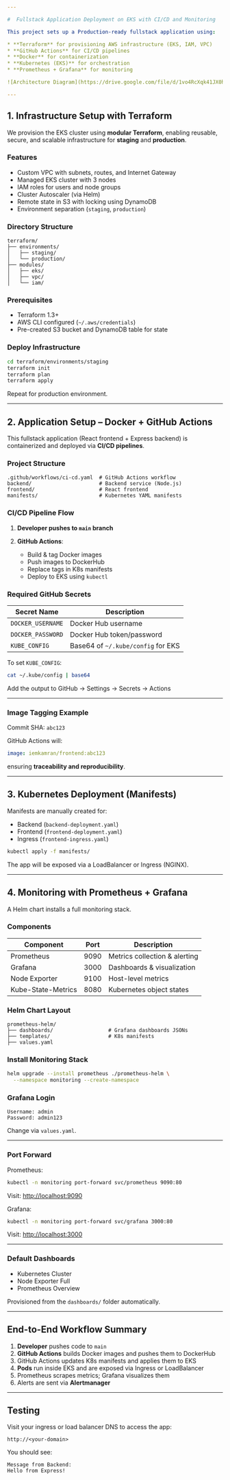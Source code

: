 ```yaml
---

#  Fullstack Application Deployment on EKS with CI/CD and Monitoring

This project sets up a Production-ready fullstack application using:

* **Terraform** for provisioning AWS infrastructure (EKS, IAM, VPC)
* **GitHub Actions** for CI/CD pipelines
* **Docker** for containerization
* **Kubernetes (EKS)** for orchestration
* **Prometheus + Grafana** for monitoring

![Architecture Diagram](https://drive.google.com/file/d/1vo4RcXqk41JX0hp9RlQ0LugFmE85pamK/view?usp=sharing)

---
```


##  1. Infrastructure Setup with Terraform

We provision the EKS cluster using **modular Terraform**, enabling reusable, secure, and scalable infrastructure for **staging** and **production**.

###  Features

* Custom VPC with subnets, routes, and Internet Gateway
* Managed EKS cluster with 3 nodes
* IAM roles for users and node groups
* Cluster Autoscaler (via Helm)
* Remote state in S3 with locking using DynamoDB
* Environment separation (`staging`, `production`)

###  Directory Structure

```
terraform/
├── environments/
│   ├── staging/
│   └── production/
├── modules/
│   ├── eks/
│   ├── vpc/
│   └── iam/
```

### Prerequisites

* Terraform 1.3+
* AWS CLI configured (`~/.aws/credentials`)
* Pre-created S3 bucket and DynamoDB table for state

###  Deploy Infrastructure

```bash
cd terraform/environments/staging
terraform init
terraform plan
terraform apply
```

Repeat for production environment.

---

##  2. Application Setup – Docker + GitHub Actions

This fullstack application (React frontend + Express backend) is containerized and deployed via **CI/CD pipelines**.

###  Project Structure

```
.github/workflows/ci-cd.yaml  # GitHub Actions workflow
backend/                      # Backend service (Node.js)
frontend/                     # React frontend
manifests/                    # Kubernetes YAML manifests
```

###  CI/CD Pipeline Flow

1. **Developer pushes to `main` branch**
2. **GitHub Actions**:

   * Build & tag Docker images
   * Push images to DockerHub
   * Replace tags in K8s manifests
   * Deploy to EKS using `kubectl`

###  Required GitHub Secrets

| Secret Name       | Description                        |
| ----------------- | ---------------------------------- |
| `DOCKER_USERNAME` | Docker Hub username                |
| `DOCKER_PASSWORD` | Docker Hub token/password          |
| `KUBE_CONFIG`     | Base64 of `~/.kube/config` for EKS |

To set `KUBE_CONFIG`:

```bash
cat ~/.kube/config | base64
```

Add the output to GitHub → Settings → Secrets → Actions

---

###  Image Tagging Example

Commit SHA: `abc123`

GitHub Actions will:

```yaml
image: iemkamran/frontend:abc123
```

ensuring **traceability and reproducibility**.

---

##  3. Kubernetes Deployment (Manifests)

Manifests are manually created for:

* Backend (`backend-deployment.yaml`)
* Frontend (`frontend-deployment.yaml`)
* Ingress (`frontend-ingress.yaml`)

```bash
kubectl apply -f manifests/
```

The app will be exposed via a LoadBalancer or Ingress (NGINX).

---

##  4. Monitoring with Prometheus + Grafana

A Helm chart installs a full monitoring stack.

###  Components

| Component          | Port | Description                   |
| ------------------ | ---- | ----------------------------- |
| Prometheus         | 9090 | Metrics collection & alerting |
| Grafana            | 3000 | Dashboards & visualization    |
| Node Exporter      | 9100 | Host-level metrics            |
| Kube-State-Metrics | 8080 | Kubernetes object states      |

###  Helm Chart Layout

```
prometheus-helm/
├── dashboards/                  # Grafana dashboards JSONs
├── templates/                   # K8s manifests
├── values.yaml
```

###  Install Monitoring Stack

```bash
helm upgrade --install prometheus ./prometheus-helm \
  --namespace monitoring --create-namespace
```

###  Grafana Login

```
Username: admin
Password: admin123
```

Change via `values.yaml`.

---

### Port Forward

Prometheus:

```bash
kubectl -n monitoring port-forward svc/prometheus 9090:80
```

Visit: [http://localhost:9090](http://localhost:9090)

Grafana:

```bash
kubectl -n monitoring port-forward svc/grafana 3000:80
```

Visit: [http://localhost:3000](http://localhost:3000)

---

### Default Dashboards

* Kubernetes Cluster
* Node Exporter Full
* Prometheus Overview

Provisioned from the `dashboards/` folder automatically.

---

## End-to-End Workflow Summary

1. **Developer** pushes code to `main`
2. **GitHub Actions** builds Docker images and pushes them to DockerHub
3. GitHub Actions updates K8s manifests and applies them to EKS
4. **Pods** run inside EKS and are exposed via Ingress or LoadBalancer
5. Prometheus scrapes metrics; Grafana visualizes them
6. Alerts are sent via **Alertmanager**

---

##  Testing

Visit your ingress or load balancer DNS to access the app:

```
http://<your-domain>
```

You should see:

```
Message from Backend:
Hello from Express!
```

